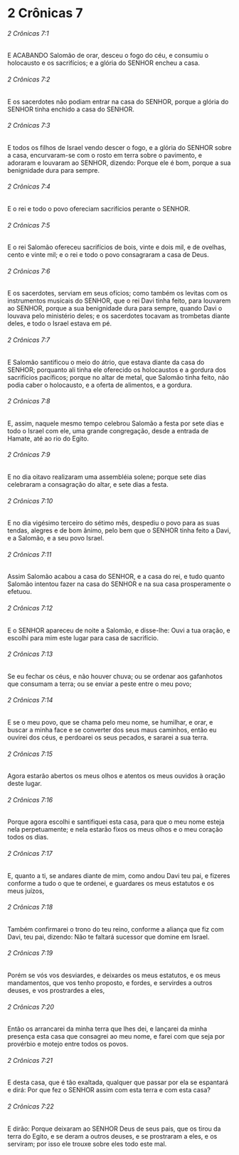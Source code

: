 # 2 Crônicas 7

###### 2 Crônicas 7:1

E ACABANDO Salomão de orar, desceu o fogo do céu, e consumiu o holocausto e os sacrifícios; e a glória do SENHOR encheu a casa.

###### 2 Crônicas 7:2

E os sacerdotes não podiam entrar na casa do SENHOR, porque a glória do SENHOR tinha enchido a casa do SENHOR.

###### 2 Crônicas 7:3

E todos os filhos de Israel vendo descer o fogo, e a glória do SENHOR sobre a casa, encurvaram-se com o rosto em terra sobre o pavimento, e adoraram e louvaram ao SENHOR, dizendo: Porque ele é bom, porque a sua benignidade dura para sempre.

###### 2 Crônicas 7:4

E o rei e todo o povo ofereciam sacrifícios perante o SENHOR.

###### 2 Crônicas 7:5

E o rei Salomão ofereceu sacrifícios de bois, vinte e dois mil, e de ovelhas, cento e vinte mil; e o rei e todo o povo consagraram a casa de Deus.

###### 2 Crônicas 7:6

E os sacerdotes, serviam em seus ofícios; como também os levitas com os instrumentos musicais do SENHOR, que o rei Davi tinha feito, para louvarem ao SENHOR, porque a sua benignidade dura para sempre, quando Davi o louvava pelo ministério deles; e os sacerdotes tocavam as trombetas diante deles, e todo o Israel estava em pé.

###### 2 Crônicas 7:7

E Salomão santificou o meio do átrio, que estava diante da casa do SENHOR; porquanto ali tinha ele oferecido os holocaustos e a gordura dos sacrifícios pacíficos; porque no altar de metal, que Salomão tinha feito, não podia caber o holocausto, e a oferta de alimentos, e a gordura.

###### 2 Crônicas 7:8

E, assim, naquele mesmo tempo celebrou Salomão a festa por sete dias e todo o Israel com ele, uma grande congregação, desde a entrada de Hamate, até ao rio do Egito.

###### 2 Crônicas 7:9

E no dia oitavo realizaram uma assembléia solene; porque sete dias celebraram a consagração do altar, e sete dias a festa.

###### 2 Crônicas 7:10

E no dia vigésimo terceiro do sétimo mês, despediu o povo para as suas tendas, alegres e de bom ânimo, pelo bem que o SENHOR tinha feito a Davi, e a Salomão, e a seu povo Israel.

###### 2 Crônicas 7:11

Assim Salomão acabou a casa do SENHOR, e a casa do rei, e tudo quanto Salomão intentou fazer na casa do SENHOR e na sua casa prosperamente o efetuou.

###### 2 Crônicas 7:12

E o SENHOR apareceu de noite a Salomão, e disse-lhe: Ouvi a tua oração, e escolhi para mim este lugar para casa de sacrifício.

###### 2 Crônicas 7:13

Se eu fechar os céus, e não houver chuva; ou se ordenar aos gafanhotos que consumam a terra; ou se enviar a peste entre o meu povo;

###### 2 Crônicas 7:14

E se o meu povo, que se chama pelo meu nome, se humilhar, e orar, e buscar a minha face e se converter dos seus maus caminhos, então eu ouvirei dos céus, e perdoarei os seus pecados, e sararei a sua terra.

###### 2 Crônicas 7:15

Agora estarão abertos os meus olhos e atentos os meus ouvidos à oração deste lugar.

###### 2 Crônicas 7:16

Porque agora escolhi e santifiquei esta casa, para que o meu nome esteja nela perpetuamente; e nela estarão fixos os meus olhos e o meu coração todos os dias.

###### 2 Crônicas 7:17

E, quanto a ti, se andares diante de mim, como andou Davi teu pai, e fizeres conforme a tudo o que te ordenei, e guardares os meus estatutos e os meus juízos,

###### 2 Crônicas 7:18

Também confirmarei o trono do teu reino, conforme a aliança que fiz com Davi, teu pai, dizendo: Não te faltará sucessor que domine em Israel.

###### 2 Crônicas 7:19

Porém se vós vos desviardes, e deixardes os meus estatutos, e os meus mandamentos, que vos tenho proposto, e fordes, e servirdes a outros deuses, e vos prostrardes a eles,

###### 2 Crônicas 7:20

Então os arrancarei da minha terra que lhes dei, e lançarei da minha presença esta casa que consagrei ao meu nome, e farei com que seja por provérbio e motejo entre todos os povos.

###### 2 Crônicas 7:21

E desta casa, que é tão exaltada, qualquer que passar por ela se espantará e dirá: Por que fez o SENHOR assim com esta terra e com esta casa?

###### 2 Crônicas 7:22

E dirão: Porque deixaram ao SENHOR Deus de seus pais, que os tirou da terra do Egito, e se deram a outros deuses, e se prostraram a eles, e os serviram; por isso ele trouxe sobre eles todo este mal.

